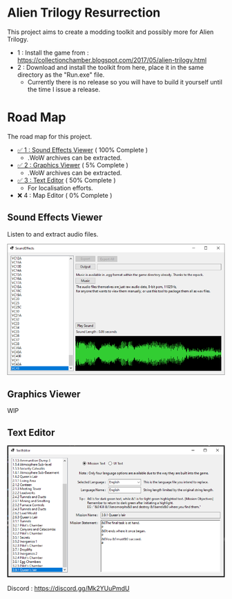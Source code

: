 # Alien Trilogy Resurrection

This project aims to create a modding toolkit and possibly more for Alien Trilogy.

- 1 : Install the game from : https://collectionchamber.blogspot.com/2017/05/alien-trilogy.html
- 2 : Download and install the toolkit from here, place it in the same directory as the "Run.exe" file.
	- Currently there is no release so you will have to build it yourself until the time I issue a release.

# Road Map

The road map for this project.

- [✅ 1 : Sound Effects Viewer](#sound-effects-viewer) ( 100% Complete )
	- .WoW archives can be extracted.
- [✅ 2 : Graphics Viewer](#graphics-viewer) ( 5% Complete )
	- .WoW archives can be extracted.
- [✅ 3 : Text Editor](#text-editor) ( 50% Complete )
	- For localisation efforts.
- ❌ 4 : Map Editor ( 0% Complete )

## Sound Effects Viewer

Listen to and extract audio files.

<div align="center">
  <img src="Images/soundeffects.png" alt="Sound Effects Viewer">
</div>

## Graphics Viewer
WIP

## Text Editor

![Text Editor](Images/texteditor.png)

Discord : https://discord.gg/Mk2YUuPmdU